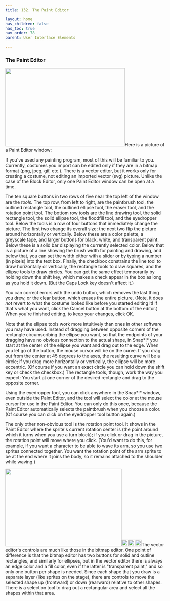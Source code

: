 ```yaml
---
title: 132. The Paint Editor

layout: home
has_children: false
has_toc: true
nav_order: 78
parent: User Interface Elements

---
```


### The Paint Editor

<img src="/snap-manual/assets/images/image1088.png" style="width:378px; height:247px">Here is a picture of a Paint Editor window:

If you've used any painting program, most of this will be familiar to
you. Currently, costumes you import can be edited only if they are in a
bitmap format (png, jpeg, gif, etc.). There is a vector editor, but it
works only for creating a costume, not editing an imported vector (svg)
picture. Unlike the case of the Block Editor, only one Paint Editor
window can be open at a time.

The ten square buttons in two rows of five near the top left of the
window are the *tools.* The top row, from left to right, are the
paintbrush tool, the outlined rectangle tool, the outlined ellipse tool,
the eraser tool, and the rotation point tool. The bottom row tools are
the line drawing tool, the solid rectangle tool, the solid ellipse tool,
the floodfill tool, and the eyedropper tool. Below the tools is a row of
four buttons that immediately change the picture. The first two change
its overall size; the next two flip the picture around horizontally or
vertically. Below these are a color palette, a greyscale tape, and
larger buttons for black, white, and transparent paint. Below these is a
solid bar displaying the currently selected color. Below that is a
picture of a line showing the brush width for painting and drawing, and
below that, you can set the width either with a slider or by typing a
number (in pixels) into the text box. Finally, the checkbox constrains
the line tool to draw horizontally or vertically, the rectangle tools to
draw squares, and the ellipse tools to draw circles. You can get the
same effect temporarily by holding down the shift key, which makes a
check appear in the box as long as you hold it down. (But the Caps Lock
key doesn't affect it.)

You can correct errors with the undo button, which removes the last
thing you drew, or the clear button, which erases the entire picture.
(Note, it does *not* revert to what the costume looked like before you
started editing it! If that's what you want, click the Cancel button at
the bottom of the editor.) When you're finished editing, to keep your
changes, click OK.

Note that the ellipse tools work more intuitively than ones in other
software you may have used. Instead of dragging between opposite corners
of the rectangle circumscribing the ellipse you want, so that the
endpoints of your dragging have no obvious connection to the actual
shape, in Snap*!* you start at the center of the ellipse you want and
drag out to the edge. When you let go of the button, the mouse cursor
will be on the curve. If you drag out from the center at 45 degrees to
the axes, the resulting curve will be a circle; if you drag more
horizontally or vertically, the ellipse will be more eccentric. (Of
course if you want an exact circle you can hold down the shift key or
check the checkbox.) The rectangle tools, though, work the way you
expect: You start at one corner of the desired rectangle and drag to the
opposite corner.

Using the eyedropper tool, you can click anywhere in the Snap*!* window,
even outside the Paint Editor, and the tool will select the color at the
mouse cursor for use in the Paint Editor. You can only do this once,
because the Paint Editor automatically selects the paintbrush when you
choose a color. (Of course you can click on the eyedropper tool button
again.)

The only other non-obvious tool is the rotation point tool. It shows in
the Paint Editor where the sprite's current rotation center is (the
point around which it turns when you use a turn block); if you click or
drag in the picture, the rotation point will move where you click.
(You'd want to do this, for example, if you want a character to be able
to wave its arm, so you use two sprites connected together. You want the
rotation point of the arm sprite to be at the end where it joins the
body, so it remains attached to the shoulder while waving.)

<img src="/snap-manual/assets/images/image1089.png" style="width:368px; height:245px"><img src="/snap-manual/assets/images/image1090.png" style="width:21px; height:21px"><img src="/snap-manual/assets/images/image1091.png" style="width:21px; height:21px"><img src="/snap-manual/assets/images/image1092.png" style="width:21px; height:21px">The vector editor's controls are much like
those in the bitmap editor. One point of difference is that the bitmap
editor has two buttons for solid and outline rectangles, and similarly
for ellipses, but in the vector editor there is always an edge color and
a fill color, even if the latter is "transparent paint," and so only one
button per shape is needed. Since each shape that you draw is a separate
layer (like sprites on the stage), there are controls to move the
selected shape up (frontward) or down (rearward) relative to other
shapes. There is a selection tool to drag out a rectangular area and
select all the shapes within that area.

### 

